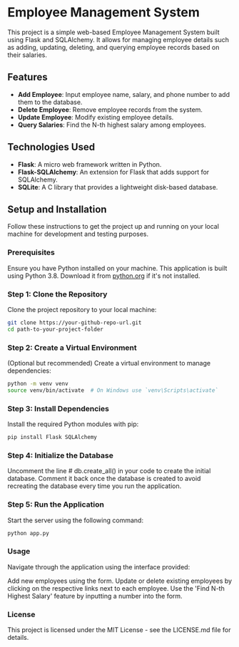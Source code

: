 # Employee Management System

This project is a simple web-based Employee Management System built using Flask and SQLAlchemy. It allows for managing employee details such as adding, updating, deleting, and querying employee records based on their salaries.

## Features

- **Add Employee**: Input employee name, salary, and phone number to add them to the database.
- **Delete Employee**: Remove employee records from the system.
- **Update Employee**: Modify existing employee details.
- **Query Salaries**: Find the N-th highest salary among employees.

## Technologies Used

- **Flask**: A micro web framework written in Python.
- **Flask-SQLAlchemy**: An extension for Flask that adds support for SQLAlchemy.
- **SQLite**: A C library that provides a lightweight disk-based database.

## Setup and Installation

Follow these instructions to get the project up and running on your local machine for development and testing purposes.

### Prerequisites

Ensure you have Python installed on your machine. This application is built using Python 3.8. Download it from [python.org](https://www.python.org/downloads/) if it's not installed.

### Step 1: Clone the Repository

Clone the project repository to your local machine:

```bash
git clone https://your-github-repo-url.git
cd path-to-your-project-folder
```

### Step 2: Create a Virtual Environment

(Optional but recommended) Create a virtual environment to manage dependencies:

```bash
python -m venv venv
source venv/bin/activate  # On Windows use `venv\Scripts\activate`
```

### Step 3: Install Dependencies

Install the required Python modules with pip:

```bash
pip install Flask SQLAlchemy
```

### Step 4: Initialize the Database

Uncomment the line # db.create_all() in your code to create the initial database. Comment it back once the database is created to avoid recreating the database every time you run the application.

### Step 5: Run the Application

Start the server using the following command:

```bash
python app.py
```

### Usage

Navigate through the application using the interface provided:

Add new employees using the form.
Update or delete existing employees by clicking on the respective links next to each employee.
Use the 'Find N-th Highest Salary' feature by inputting a number into the form.

### License

This project is licensed under the MIT License - see the LICENSE.md file for details.
